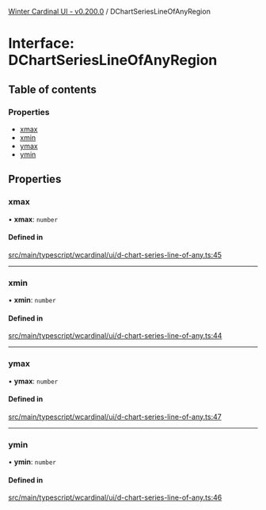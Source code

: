 [Winter Cardinal UI - v0.200.0](../index.md) / DChartSeriesLineOfAnyRegion

# Interface: DChartSeriesLineOfAnyRegion

## Table of contents

### Properties

- [xmax](DChartSeriesLineOfAnyRegion.md#xmax)
- [xmin](DChartSeriesLineOfAnyRegion.md#xmin)
- [ymax](DChartSeriesLineOfAnyRegion.md#ymax)
- [ymin](DChartSeriesLineOfAnyRegion.md#ymin)

## Properties

### xmax

• **xmax**: `number`

#### Defined in

[src/main/typescript/wcardinal/ui/d-chart-series-line-of-any.ts:45](https://github.com/winter-cardinal/winter-cardinal-ui/blob/v0.200.0/src/main/typescript/wcardinal/ui/d-chart-series-line-of-any.ts#L45)

___

### xmin

• **xmin**: `number`

#### Defined in

[src/main/typescript/wcardinal/ui/d-chart-series-line-of-any.ts:44](https://github.com/winter-cardinal/winter-cardinal-ui/blob/v0.200.0/src/main/typescript/wcardinal/ui/d-chart-series-line-of-any.ts#L44)

___

### ymax

• **ymax**: `number`

#### Defined in

[src/main/typescript/wcardinal/ui/d-chart-series-line-of-any.ts:47](https://github.com/winter-cardinal/winter-cardinal-ui/blob/v0.200.0/src/main/typescript/wcardinal/ui/d-chart-series-line-of-any.ts#L47)

___

### ymin

• **ymin**: `number`

#### Defined in

[src/main/typescript/wcardinal/ui/d-chart-series-line-of-any.ts:46](https://github.com/winter-cardinal/winter-cardinal-ui/blob/v0.200.0/src/main/typescript/wcardinal/ui/d-chart-series-line-of-any.ts#L46)

